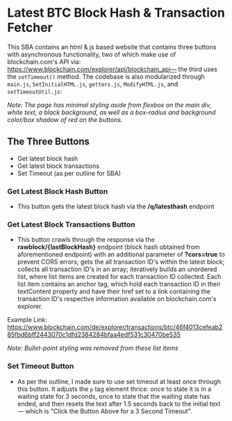 # Latest BTC Block Hash & Transaction Fetcher

This SBA contains an html & js based website that contains three buttons with asynchronous functionality, two of which make use of blockchain.com's API via: https://www.blockchain.com/explorer/api/blockchain_api— the third uses the `setTimeout()` method. The codebase is also modularized through `main.js`, `SetInitialHTML.js`, `getters.js`, `ModifyHTML.js`, and `setTimeoutUtil.js`:

*Note: The page has minimal styling aside from flexbox on the main div, white text, a black background, as well as a box-radius and background color/box shadow of red on the buttons.*

## The Three Buttons
- Get latest block hash
- Get latest block transactions
- Set Timeout (as per outline for SBA)

### Get Latest Block Hash Button
- This button gets the latest block hash via the **/q/latesthash** endpoint

### Get Latest Block Transactions Button
- This button crawls through the response via the **rawblock/{lastBlockHash}** endpoint (block hash obtained from aforementioned endpoint) with an additional parameter of **?cors=true** to prevent CORS errors; gets the all transaction ID's within the latest block; collects all transaction ID's in an array; iteratively builds an unordered list, where list items are created for each transaction ID collected. Each list item contains an anchor tag, which hold each transaction ID in their textContent property and have their href set to a link containing the transaction ID's respective information available on blockchain.com's explorer.

Example Link: https://www.blockchain.com/de/explorer/transactions/btc/46f4013cefeab285fbd6bff2443070c1dfd2384284bfaa4edf531c30470be535

*Note: Bullet-point styling was removed from these list items*

### Set Timeout Button
- As per the outline, I made sure to use set timeout at least once through this button. It adjusts the `p` tag element thrice: once to state it is in a waiting state for 3 seconds, once to state that the waiting state has ended, and then resets the text after 1.5 seconds back to the initial text— which is "Click the Button Above for a 3 Second Timeout".